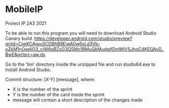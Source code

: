# MobileIP
Proiect IP 2A3 2021

To be able to run this program you will need to download Android Studio Canary build.
https://developer.android.com/studio/preview?gclid=CjwKCAjwu5CDBhB9EiwA0w6sLd3Vb-oZkM1nOxeljO3_cjW6qBZsG3QSMc1BMuQkMudqjfDmWIVSJhoC4KEQAvD_BwE&gclsrc=aw.ds

Go to the 'bin' directory inside the unzipped file and run studio64.exe to install Android Studio.

Commit structure: [X-Y] [message], where:
  - X is the number of the sprint
  - Y is the number of the card inside the sprint
  - message will contain a short description of the changes made
